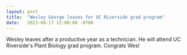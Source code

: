 ```yaml
---
layout: post
title:  "Wesley George leaves for UC Riverside grad program"
date:   2023-08-17 12:00:00 -0700
---
```

Wesley leaves after a productive year as a technician. He will attend UC Riverside's Plant Biology grad program. Congrats Wes!
